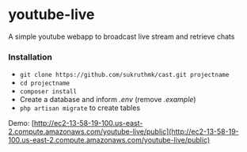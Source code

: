 # youtube-live
A simple youtube webapp to broadcast live stream and retrieve chats

### Installation ###

* `git clone https://github.com/sukruthmk/cast.git projectname`
* `cd projectname`
* `composer install`
* Create a database and inform *.env* (remove *.example*)
* `php artisan migrate` to create tables

Demo: [http://ec2-13-58-19-100.us-east-2.compute.amazonaws.com/youtube-live/public](http://ec2-13-58-19-100.us-east-2.compute.amazonaws.com/youtube-live/public)
